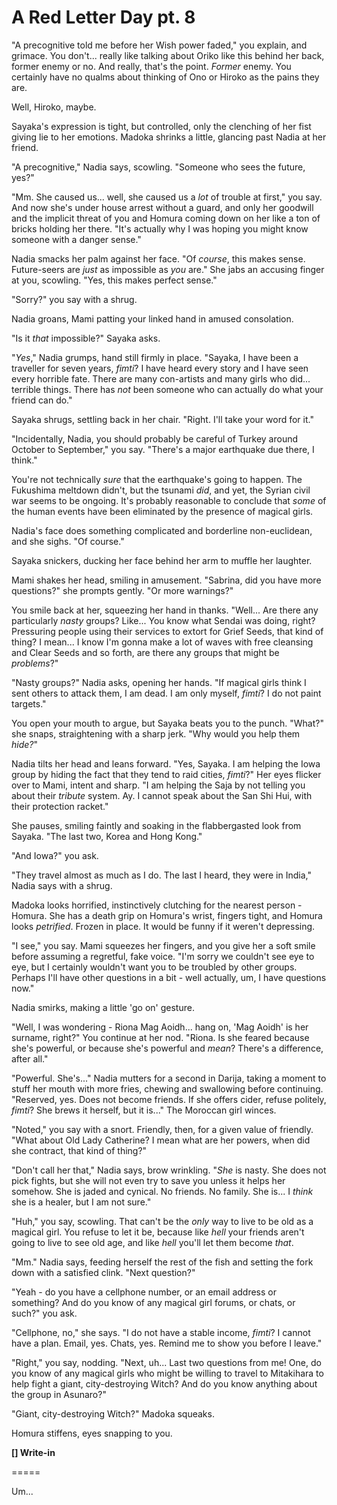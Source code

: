 # A Red Letter Day pt. 8

"A precognitive told me before her Wish power faded," you explain, and grimace. You don't... really like talking about Oriko like this behind her back, former enemy or no. And really, that's the point. *Former* enemy. You certainly have no qualms about thinking of Ono or Hiroko as the pains they are.

Well, Hiroko, maybe.

Sayaka's expression is tight, but controlled, only the clenching of her fist giving lie to her emotions. Madoka shrinks a little, glancing past Nadia at her friend.

"A precognitive," Nadia says, scowling. "Someone who sees the future, yes?"

"Mm. She caused us... well, she caused us a *lot* of trouble at first," you say. And now she's under house arrest without a guard, and only her goodwill and the implicit threat of you and Homura coming down on her like a ton of bricks holding her there. "It's actually why I was hoping you might know someone with a danger sense."

Nadia smacks her palm against her face. "Of *course*, this makes sense. Future-seers are *just* as impossible as *you* are." She jabs an accusing finger at you, scowling. "Yes, this makes perfect sense."

"Sorry?" you say with a shrug.

Nadia groans, Mami patting your linked hand in amused consolation.

"Is it *that* impossible?" Sayaka asks.

"*Yes*," Nadia grumps, hand still firmly in place. "Sayaka, I have been a traveller for seven years, *fimti*? I have heard every story and I have seen every horrible fate. There are many con-artists and many girls who did... terrible things. There has *not* been someone who can actually do what your friend can do."

Sayaka shrugs, settling back in her chair. "Right. I'll take your word for it."

"Incidentally, Nadia, you should probably be careful of Turkey around October to September," you say. "There's a major earthquake due there, I think."

You're not technically *sure* that the earthquake's going to happen. The Fukushima meltdown didn't, but the tsunami *did*, and yet, the Syrian civil war seems to be ongoing. It's probably reasonable to conclude that *some* of the human events have been eliminated by the presence of magical girls.

Nadia's face does something complicated and borderline non-euclidean, and she sighs. "Of course."

Sayaka snickers, ducking her face behind her arm to muffle her laughter.

Mami shakes her head, smiling in amusement. "Sabrina, did you have more questions?" she prompts gently. "Or more warnings?"

You smile back at her, squeezing her hand in thanks. "Well... Are there any particularly *nasty* groups? Like... You know what Sendai was doing, right? Pressuring people using their services to extort for Grief Seeds, that kind of thing? I mean... I know I'm gonna make a lot of waves with free cleansing and Clear Seeds and so forth, are there any groups that might be *problems*?"

"Nasty groups?" Nadia asks, opening her hands. "If magical girls think I sent others to attack them, I am dead. I am only myself, *fimti*? I do not paint targets."

You open your mouth to argue, but Sayaka beats you to the punch. "What?" she snaps, straightening with a sharp jerk. "Why would you help them *hide?*"

Nadia tilts her head and leans forward. "Yes, Sayaka. I am helping the Iowa group by hiding the fact that they tend to raid cities, *fimti*?" Her eyes flicker over to Mami, intent and sharp. "I am helping the Saja by not telling you about their *tribute* system. Ay. I cannot speak about the San Shi Hui, with their protection racket."

She pauses, smiling faintly and soaking in the flabbergasted look from Sayaka. "The last two, Korea and Hong Kong."

"And Iowa?" you ask.

"They travel almost as much as I do. The last I heard, they were in India," Nadia says with a shrug.

Madoka looks horrified, instinctively clutching for the nearest person - Homura. She has a death grip on Homura's wrist, fingers tight, and Homura looks *petrified*. Frozen in place. It would be funny if it weren't depressing.

"I see," you say. Mami squeezes her fingers, and you give her a soft smile before assuming a regretful, fake voice. "I'm sorry we couldn't see eye to eye, but I certainly wouldn't want you to be troubled by other groups. Perhaps I'll have other questions in a bit - well actually, um, I have questions now."

Nadia smirks, making a little 'go on' gesture.

"Well, I was wondering - Riona Mag Aoidh... hang on, 'Mag Aoidh' is her surname, right?" You continue at her nod. "Riona. Is she feared because she's powerful, or because she's powerful and *mean*? There's a difference, after all."

"Powerful. She's..." Nadia mutters for a second in Darija, taking a moment to stuff her mouth with more fries, chewing and swallowing before continuing. "Reserved, yes. Does not become friends. If she offers cider, refuse politely, *fimti*? She brews it herself, but it is..." The Moroccan girl winces.

"Noted," you say with a snort. Friendly, then, for a given value of friendly. "What about Old Lady Catherine? I mean what are her powers, when did she contract, that kind of thing?"

"Don't call her that," Nadia says, brow wrinkling. "*She* is nasty. She does not pick fights, but she will not even try to save you unless it helps her somehow. She is jaded and cynical. No friends. No family. She is... I *think* she is a healer, but I am not sure."

"Huh," you say, scowling. That can't be the *only* way to live to be old as a magical girl. You refuse to let it be, because like *hell* your friends aren't going to live to see old age, and like *hell* you'll let them become *that*.

"Mm." Nadia says, feeding herself the rest of the fish and setting the fork down with a satisfied clink. "Next question?"

"Yeah - do you have a cellphone number, or an email address or something? And do you know of any magical girl forums, or chats, or such?" you ask.

"Cellphone, no," she says. "I do not have a stable income, *fimti*? I cannot have a plan. Email, yes. Chats, yes. Remind me to show you before I leave."

"Right," you say, nodding. "Next, uh... Last two questions from me! One, do you know of any magical girls who might be willing to travel to Mitakihara to help fight a giant, city-destroying Witch? And do you know anything about the group in Asunaro?"

"Giant, city-destroying Witch?" Madoka squeaks.

Homura stiffens, eyes snapping to you.

**\[] Write-in**

\=====​

Um...
